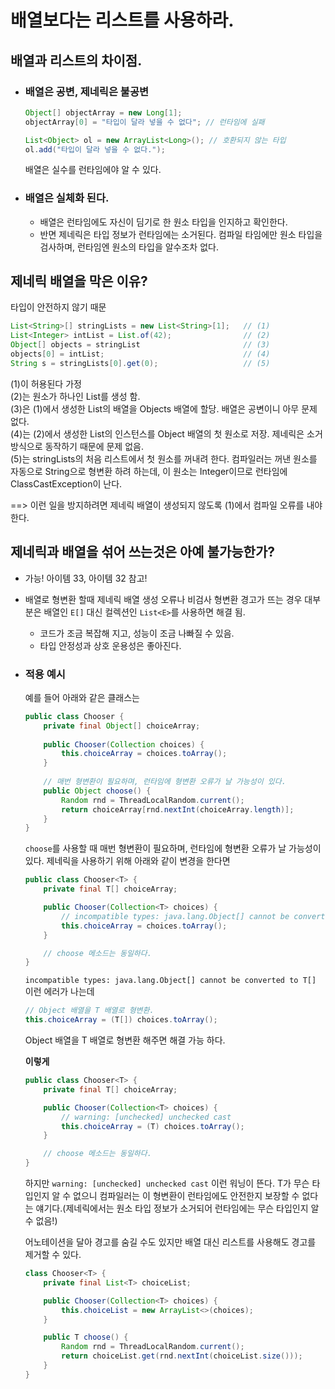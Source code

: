 # 배열보다는 리스트를 사용하라.
## 배열과 리스트의 차이점.
* ### 배열은 공변, 제네릭은 불공변
    ```java
    Object[] objectArray = new Long[1];
    objectArray[0] = "타입이 달라 넣을 수 없다"; // 런타임에 실패

    List<Object> ol = new ArrayList<Long>(); // 호환되지 않는 타입
    ol.add("타입이 달라 넣을 수 없다.");
    ```
    배열은 실수를 런타임에야 알 수 있다.

* ### 배열은 실체화 된다.
    * 배열은 런타임에도 자신이 딤기로 한 원소 타입을 인지하고 확인한다.
    * 반면 제네릭은 타입 정보가 런타임에는 소거된다. 컴파일 타임에만 원소 타입을 검사하며, 런타임엔 원소의 타입을 알수조차 없다.

## 제네릭 배열을 막은 이유?
타입이 안전하지 않기 때문
```java
List<String>[] stringLists = new List<String>[1];   // (1)
List<Integer> intList = List.of(42);                // (2)
Object[] objects = stringList                       // (3)
objects[0] = intList;                               // (4)
String s = stringLists[0].get(0);                   // (5)
```
(1)이 허용된다 가정\
(2)는 원소가 하나인 List<Integer>를 생성 함.\
(3)은 (1)에서 생성한 List<String>의 배열을 Objects 배열에 할당. 배열은 공변이니 아무 문제 없다.\
(4)는 (2)에서 생성한 List<Integer>의 인스턴스를 Object 배열의 첫 원소로 저장. 제네릭은 소거방식으로 동작하기 때문에 문제 없음.\
(5)는 stringLists의 처음 리스트에서 첫 원소를 꺼내려 한다. 컴파일러는 꺼낸 원소를 자동으로 String으로 형변환 하려 하는데, 이 원소는 Integer이므로 런타임에 ClassCastException이 난다.

==> 이런 일을 방지하려면 제네릭 배열이 생성되지 않도록 (1)에서 컴파일 오류를 내야 한다.

## 제네릭과 배열을 섞어 쓰는것은 아예 불가능한가?
* 가능! 아이템 33, 아이템 32 참고!
* 배열로 형변환 할때 제네릭 배열 생성 오류나 비검사 형변환 경고가 뜨는 경우 대부분은 배열인 `E[]` 대신 컬렉션인 `List<E>`를 사용하면 해결 됨.
    * 코드가 조금 복잡해 지고, 성능이 조금 나빠질 수 있음.
    * 타입 안정성과 상호 운용성은 좋아진다.
* ### 적용 예시
    예를 들어 아래와 같은 클래스는
    ```java
    public class Chooser {
        private final Object[] choiceArray;
        
        public Chooser(Collection choices) {
            this.choiceArray = choices.toArray();
        }
        
        // 매번 형변환이 필요하며, 런타임에 형변환 오류가 날 가능성이 있다.
        public Object choose() {
            Random rnd = ThreadLocalRandom.current();
            return choiceArray[rnd.nextInt(choiceArray.length)];
        }
    }
    ```
    `choose`를 사용할 때 매번 형변환이 필요하며, 런타임에 형변환 오류가 날 가능성이 있다. 제네릭을 사용하기 위해 아래와 같이 변경을 한다면

    ```java
    public class Chooser<T> {
        private final T[] choiceArray;

        public Chooser(Collection<T> choices) {
            // incompatible types: java.lang.Object[] cannot be converted to T[]
            this.choiceArray = choices.toArray();
        }

        // choose 메소드는 동일하다.
    }
    ```
    `incompatible types: java.lang.Object[] cannot be converted to T[]` 이런 에러가 나는데
    ```java
    // Object 배열을 T 배열로 형변환.
    this.choiceArray = (T[]) choices.toArray();
    ```
    Object 배열을 T 배열로 형변환 해주면 해결 가능 하다.

    **이렇게**
    ```java
    public class Chooser<T> {
        private final T[] choiceArray;

        public Chooser(Collection<T> choices) {
            // warning: [unchecked] unchecked cast
            this.choiceArray = (T) choices.toArray();
        }

        // choose 메소드는 동일하다.
    }
    ```
    하지만 `warning: [unchecked] unchecked cast` 이런 워닝이 뜬다. T가 무슨 타입인지 알 수 없으니 컴파일러는 이 형변환이 런타임에도 안전한지 보장할 수 없다는 얘기다.(제네릭에서는 원소 타입 정보가 소거되어 런타임에는 무슨 타입인지 알 수 없음!)

    어노테이션을 달아 경고를 숨길 수도 있지만 배열 대신 리스트를 사용해도 경고를 제거할 수 있다.
    ```java
    class Chooser<T> {
        private final List<T> choiceList;

        public Chooser(Collection<T> choices) {
            this.choiceList = new ArrayList<>(choices);
        }

        public T choose() {
            Random rnd = ThreadLocalRandom.current();
            return choiceList.get(rnd.nextInt(choiceList.size()));
        }
    }
    ```
